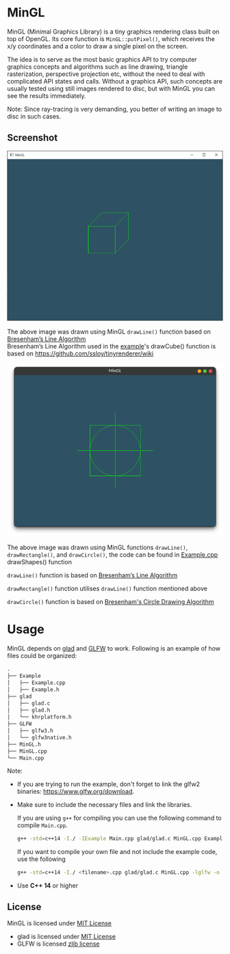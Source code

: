 MinGL
==========

MinGL (Minimal Graphics Library) is a tiny graphics rendering class built on top of OpenGL. Its core function is `MinGL::putPixel()`, which receives the x/y coordinates and a color to draw a single pixel on the screen.  

The idea is to serve as the most basic graphics API to try computer graphics concepts and algorithms such as line drawing, triangle rasterization, perspective projection etc, without the need to deal with complicated API states and calls. Without a graphics API, such concepts are usually tested using still images rendered to disc, but with MinGL you can see the results immediately.

Note: Since ray-tracing is very demanding, you better of writing an image to disc in such cases.

## Screenshot

![screenshot of a cube rendered with the sample program](/Example/MinGL_Example.PNG?raw=true)

The above image was drawn using MinGL `drawLine()` function based on [Bresenham’s Line Algorithm](https://en.wikipedia.org/wiki/Bresenham%27s_line_algorithm)  
Bresenham’s Line Algorithm used in the [example](Example/Main.cpp)'s drawCube() function is based on https://github.com/ssloy/tinyrenderer/wiki

![screenshot of a target rendered with the ShapeSample program](/Example/MinGL_ShapesExample.png?raw=true)

The above image was drawn using MinGL functions `drawLine()`, `drawRectangle()`, and `drawCircle()`, the code can be found in [Example.cpp](Example/Example.cpp) drawShapes() function

`drawLine()` function is based on [Bresenham’s Line Algorithm](https://en.wikipedia.org/wiki/Bresenham%27s_line_algorithm) 

`drawRectangle()` function utilises `drawLine()` function mentioned above

`drawCircle()` function is based on [Bresenham's Circle Drawing Algorithm](https://www.geeksforgeeks.org/bresenhams-circle-drawing-algorithm/)

Usage
=====

MinGL depends on [glad](https://glad.dav1d.de/) and [GLFW](https://www.glfw.org/) to work. Following is an example of how files could be organized:

```
.
├── Example
│   ├── Example.cpp
│   ├── Example.h
├── glad
│   ├── glad.c
│   ├── glad.h
│   └── khrplatform.h
├── GLFW
│   ├── glfw3.h
│   └── glfw3native.h
├── MinGL.h
├── MinGL.cpp
└── Main.cpp
```

Note:

- If you are trying to run the example, don't forget to link the glfw2 binaries: https://www.glfw.org/download. 

- Make sure to include the necessary files and link the libraries. 

    If you are using `g++` for compiling you can use the following command to compile `Main.cpp`.

    ```sh
    g++ -std=c++14 -I./ -IExample Main.cpp glad/glad.c MinGL.cpp Example/Example.cpp -lglfw -o Main
    ```

    If you want to compile your own file and not include the example code, use the following
    ```sh
    g++ -std=c++14 -I./ <filename>.cpp glad/glad.c MinGL.cpp -lglfw -o <output filename>
    ```

- Use **C++ 14** or higher


## License
MinGL is licensed under [MIT License](LICENSE)
- glad is licensed under [MIT License](https://github.com/Dav1dde/glad/blob/master/LICENSE)
- GLFW is licensed [zlib license](https://github.com/glfw/glfw/blob/master/LICENSE.md)

